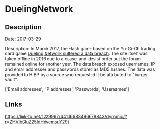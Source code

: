 # DuelingNetwork

## Description

Date: 2017-03-29

Description:
In March 2017, the Flash game based on the Yu-Gi-Oh trading card game <a href="https://www.vice.com/amp/en_us/article/783dkz/hacker-steals-millions-of-accounts-from-yu-gi-oh-fan-project-dueling-network" target="_blank" rel="noopener">Dueling Network suffered a data breach</a>. The site itself was taken offline in 2016 due to a cease-and-desist order but the forum remained online for another year. The data breach exposed usernames, IP and email addresses and passwords stored as MD5 hashes. The data was provided to HIBP by a source who requested it be attributed to &quot;burger vault&quot;.


['Email addresses', 'IP addresses', 'Passwords', 'Usernames']

## Links

https://link-to.net/1229997/441.16683496678843/dynamic/?r=ZHVlbGluZ25ldHdvcmsuY29t
